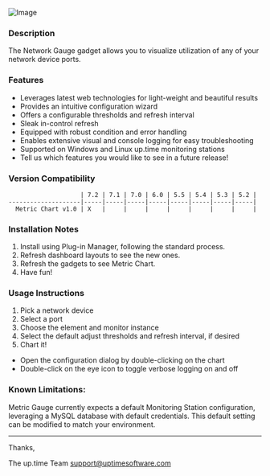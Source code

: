 ![Image](https://raw.github.com/uptimesoftware/uptime-metric-chart/master/img/networkGauge.Thumbnail.png)
### Description
The Network Gauge gadget allows you to visualize utilization of any of your network device ports.

### Features
* Leverages latest web technologies for light-weight and beautiful results
* Provides an intuitive configuration wizard
* Offers a configurable thresholds and refresh interval
* Sleak in-control refresh
* Equipped with robust condition and error handling
* Enables extensive visual and console logging for easy troubleshooting
* Supported on Windows and Linux up.time monitoring stations
* Tell us which features you would like to see in a future release!

### Version Compatibility
                        | 7.2 | 7.1 | 7.0 | 6.0 | 5.5 | 5.4 | 5.3 | 5.2 |
    --------------------|-----|-----|-----|-----|-----|-----|-----|-----|
      Metric Chart v1.0 | X   |     |     |     |     |     |     |     |

### Installation Notes
1. Install using Plug-in Manager, following the standard process. 
2. Refresh dashboard layouts to see the new ones. 
3. Refresh the gadgets to see Metric Chart. 
4. Have fun!

### Usage Instructions
1. Pick a network device
2. Select a port
3. Choose the element and monitor instance
4. Select the default adjust thresholds and refresh interval, if desired
5. Chart it!

* Open the configuration dialog by double-clicking on the chart
* Double-click on the eye icon to toggle verbose logging on and off

### Known Limitations:
Metric Gauge currently expects a default Monitoring Station configuration, leveraging a MySQL database with default credentials.
This default setting can be modified to match your environment.

---

Thanks,

The up.time Team
support@uptimesoftware.com
